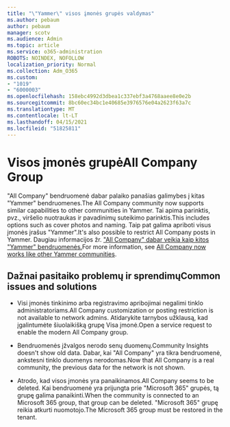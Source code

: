 ```yaml
---
title: "\"Yammer\" visos įmonės grupės valdymas"
ms.author: pebaum
author: pebaum
manager: scotv
ms.audience: Admin
ms.topic: article
ms.service: o365-administration
ROBOTS: NOINDEX, NOFOLLOW
localization_priority: Normal
ms.collection: Adm_O365
ms.custom:
- "1019"
- "6000003"
ms.openlocfilehash: 158ebc4992d3dbea1c337ebf3a4768aaee8e0e2b
ms.sourcegitcommit: 8bc60ec34bc1e40685e3976576e04a2623f63a7c
ms.translationtype: MT
ms.contentlocale: lt-LT
ms.lasthandoff: 04/15/2021
ms.locfileid: "51825811"
---
```

# <a name="all-company-group"></a><span data-ttu-id="a8d5a-102">Visos įmonės grupė</span><span class="sxs-lookup"><span data-stu-id="a8d5a-102">All Company Group</span></span>

<span data-ttu-id="a8d5a-103">"All Company" bendruomenė dabar palaiko panašias galimybes į kitas "Yammer" bendruomenes.</span><span class="sxs-lookup"><span data-stu-id="a8d5a-103">The All Company community now supports similar capabilities to other communities in Yammer.</span></span> <span data-ttu-id="a8d5a-104">Tai apima parinktis, pvz., viršelio nuotraukas ir pavadinimų suteikimo parinktis.</span><span class="sxs-lookup"><span data-stu-id="a8d5a-104">This includes options such as cover photos and naming.</span></span> <span data-ttu-id="a8d5a-105">Taip pat galima apriboti visus įmonės įrašus "Yammer".</span><span class="sxs-lookup"><span data-stu-id="a8d5a-105">It's also possible to restrict All Company posts in Yammer.</span></span> <span data-ttu-id="a8d5a-106">Daugiau informacijos žr. ["All Company" dabar veikia kaip kitos "Yammer" bendruomenės.](https://docs.microsoft.com/yammer/manage-yammer-groups/yammer-all-company-yammer-community)</span><span class="sxs-lookup"><span data-stu-id="a8d5a-106">For more information, see [All Company now works like other Yammer communities](https://docs.microsoft.com/yammer/manage-yammer-groups/yammer-all-company-yammer-community).</span></span>

## <a name="common-issues-and-solutions"></a><span data-ttu-id="a8d5a-107">Dažnai pasitaiko problemų ir sprendimų</span><span class="sxs-lookup"><span data-stu-id="a8d5a-107">Common issues and solutions</span></span>

- <span data-ttu-id="a8d5a-108">Visi įmonės tinkinimo arba registravimo apribojimai negalimi tinklo administratoriams.</span><span class="sxs-lookup"><span data-stu-id="a8d5a-108">All Company customization or posting restriction is not available to network admins.</span></span> <span data-ttu-id="a8d5a-109">Atidarykite tarnybos užklausą, kad įgalintumėte šiuolaikišką grupę Visa įmonė.</span><span class="sxs-lookup"><span data-stu-id="a8d5a-109">Open a service request to enable the modern All Company group.</span></span>

- <span data-ttu-id="a8d5a-110">Bendruomenės įžvalgos nerodo senų duomenų.</span><span class="sxs-lookup"><span data-stu-id="a8d5a-110">Community Insights doesn't show old data.</span></span> <span data-ttu-id="a8d5a-111">Dabar, kai "All Company" yra tikra bendruomenė, ankstesni tinklo duomenys nerodomas.</span><span class="sxs-lookup"><span data-stu-id="a8d5a-111">Now that All Company is a real community, the previous data for the network is not shown.</span></span>

- <span data-ttu-id="a8d5a-112">Atrodo, kad visos įmonės yra panaikinamos.</span><span class="sxs-lookup"><span data-stu-id="a8d5a-112">All Company seems to be deleted.</span></span> <span data-ttu-id="a8d5a-113">Kai bendruomenė yra prijungta prie "Microsoft 365" grupės, tą grupę galima panaikinti.</span><span class="sxs-lookup"><span data-stu-id="a8d5a-113">When the community is connected to an Microsoft 365 group, that group can be deleted.</span></span> <span data-ttu-id="a8d5a-114">"Microsoft 365" grupę reikia atkurti nuomotojo.</span><span class="sxs-lookup"><span data-stu-id="a8d5a-114">The Microsoft 365 group must be restored in the tenant.</span></span>

